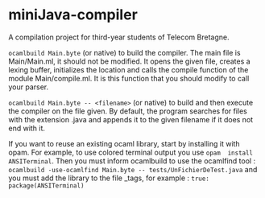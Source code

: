 # miniJava-compiler

A compilation project for third-year students of Telecom Bretagne.

`ocamlbuild Main.byte` (or native) to build the compiler. The main file
is Main/Main.ml, it should not be modified. It opens the given file,
creates a lexing buffer, initializes the location and calls the compile
function of the module Main/compile.ml. It is this function that you
should modify to call your parser.

`ocamlbuild Main.byte -- <filename>` (or native) to build and then execute
the compiler on the file given. By default, the program searches for
files with the extension .java and appends it to the given filename if
it does not end with it.

If you want to reuse an existing ocaml library, start by installing it
with opam. For example, to use colored terminal output you use `opam 
install ANSITerminal`. Then you must inform ocamlbuild to use the 
ocamlfind tool : 
`ocamlbuild -use-ocamlfind Main.byte -- tests/UnFichierDeTest.java`
and you must add the library to the file _tags, for example : 
`true: package(ANSITerminal)`
